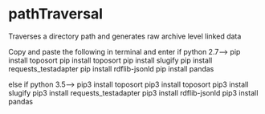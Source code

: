 # pathTraversal
Traverses a directory path and generates raw archive level linked data 

Copy and paste the following in terminal and enter if python 2.7-->
pip install toposort
pip install toposort
pip install slugify
pip install requests_testadapter
pip install rdflib-jsonld
pip install pandas


else if python 3.5-->
pip3 install toposort
pip3 install toposort
pip3 install slugify
pip3 install requests_testadapter
pip3 install rdflib-jsonld
pip3 install pandas
